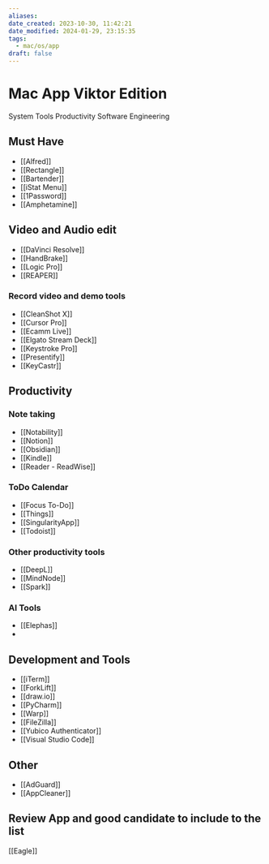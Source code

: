 ```yaml
---
aliases: 
date_created: 2023-10-30, 11:42:21
date_modified: 2024-01-29, 23:15:35
tags:
  - mac/os/app
draft: false
---
```

# Mac App Viktor Edition

System
Tools
Productivity 
Software Engineering 
## Must Have 
- [[Alfred]]
- [[Rectangle]]
- [[Bartender]]
- [[iStat Menu]] 
- [[1Password]]
- [[Amphetamine]]
## Video and Audio edit 
- [[DaVinci Resolve]]
- [[HandBrake]]
- [[Logic Pro]]
- [[REAPER]]
### Record video and demo tools 
- [[CleanShot X]]
- [[Cursor Pro]]
- [[Ecamm Live]]
- [[Elgato Stream Deck]]
- [[Keystroke Pro]]
- [[Presentify]]
- [[KeyCastr]]
## Productivity 
### Note taking 
- [[Notability]]
- [[Notion]]
- [[Obsidian]]
- [[Kindle]]
- [[Reader - ReadWise]]
### ToDo Calendar 
- [[Focus To-Do]]
- [[Things]]
- [[SingularityApp]]
- [[Todoist]]
### Other productivity tools 
- [[DeepL]]
- [[MindNode]]
- [[Spark]]

### AI Tools 
- [[Elephas]]
- 
## Development and Tools
- [[iTerm]]
- [[ForkLift]]
- [[draw.io]]
- [[PyCharm]]
- [[Warp]]
- [[FileZilla]]
- [[Yubico Authenticator]]
- [[Visual Studio Code]]
## Other 
- [[AdGuard]]
- [[AppCleaner]]




## Review App and good candidate to include to the list
[[Eagle]]
